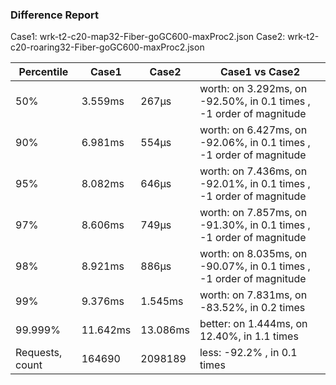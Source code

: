 ### Difference Report
Case1: wrk-t2-c20-map32-Fiber-goGC600-maxProc2.json
Case2: wrk-t2-c20-roaring32-Fiber-goGC600-maxProc2.json

|Percentile|Case1|Case2|Case1 vs Case2|
|---|---|---|---|
|50%|3.559ms|267µs|worth: on 3.292ms, on -92.50%, in 0.1 times , -1 order of magnitude|
|90%|6.981ms|554µs|worth: on 6.427ms, on -92.06%, in 0.1 times , -1 order of magnitude|
|95%|8.082ms|646µs|worth: on 7.436ms, on -92.01%, in 0.1 times , -1 order of magnitude|
|97%|8.606ms|749µs|worth: on 7.857ms, on -91.30%, in 0.1 times , -1 order of magnitude|
|98%|8.921ms|886µs|worth: on 8.035ms, on -90.07%, in 0.1 times , -1 order of magnitude|
|99%|9.376ms|1.545ms|worth: on 7.831ms, on -83.52%, in 0.2 times |
|99.999%|11.642ms|13.086ms|better: on 1.444ms, on 12.40%, in 1.1 times |
|Requests, count|164690|2098189|less: -92.2% , in 0.1 times |
